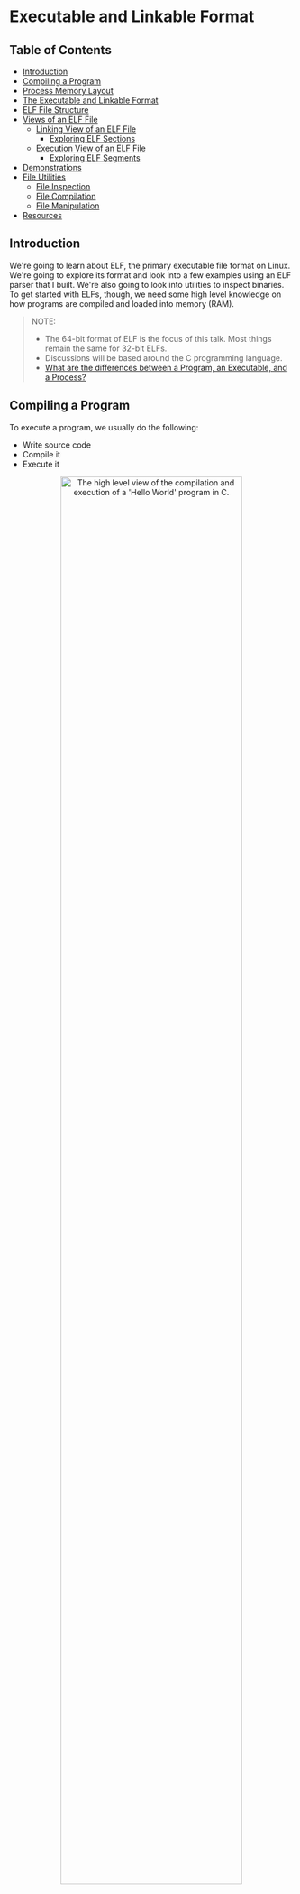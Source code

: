 # Executable and Linkable Format

## Table of Contents

-   [Introduction](#introduction)
-   [Compiling a Program](#compiling-a-program)
-   [Process Memory Layout](#process-memory-layout)
-   [The Executable and Linkable Format](#the-executable-and-linkable-format)
-   [ELF File Structure](#elf-file-structure)
-   [Views of an ELF File](#views-of-an-elf-file)
    -   [Linking View of an ELF File](#linking-view-of-an-elf-file)
        -   [Exploring ELF Sections](#exploring-elf-sections)
    -   [Execution View of an ELF File](#execution-view-of-an-elf-file)
        -   [Exploring ELF Segments](#exploring-elf-segments)
-   [Demonstrations](#demonstrations)
-   [File Utilities](#file-utilities)
    -   [File Inspection](#file-inspection)
    -   [File Compilation](#file-compilation)
    -   [File Manipulation](#file-manipulation)
-   [Resources](#resources)

## Introduction

We're going to learn about ELF, the primary executable file format on Linux. We're going to explore its format and look into a few examples using an ELF parser that I built. We're also going to look into utilities to inspect binaries. To get started with ELFs, though, we need some high level knowledge on how programs are compiled and loaded into memory (RAM).

> NOTE:
>
> -   The 64-bit format of ELF is the focus of this talk. Most things remain the same for 32-bit ELFs.
> -   Discussions will be based around the C programming language.
> -   [What are the differences between a Program, an Executable, and a Process?](https://stackoverflow.com/questions/12999850/what-are-the-differences-between-a-program-an-executable-and-a-process)

## Compiling a Program

To execute a program, we usually do the following:

-   Write source code
-   Compile it
-   Execute it

<p align="center">
    <img src="img/hello-world-compilation.png" alt="The high level view of the compilation and execution of a 'Hello World' program in C." width="80%" loading="lazy" />
	<br />
    <sub>
        Image credits: Harsh Kapadia (me)
    </sub>
</p>

The `a.out` file generated after compilation, as shown in the above image, is an ELF file.

In reality, there is a lot going on on the backend for each step in the above image.

To compile a program, i.e., to create an executable binary, the high level steps are:

-   Preprocessing
-   Compilation
-   Assembling
-   Linking

To load the program into memory, 'Loading' is the process that's undertaken by the Loader.

<p align="center">
    <img src="img/compilation-steps.png" alt="The high level view of the compilation and loading steps of a program." loading="lazy" />
	<br />
    <sub>
        Image source: <a href="https://www.tenouk.com/ModuleW.html" target="_blank" rel="noreferrer">Compiler, Assembler, Linker and Loader: A Brief Story</a>
    </sub>
</p>

More information on each of the compilation steps and examples to illustrate each can be found at [github.com/HarshKapadia2/compilation-examples](https://github.com/HarshKapadia2/compilation-examples).

## Process Memory Layout

The Loader loads a program into memory in a specific manner to execute it.

<p align="center">
    <img src="img/process-memory-layout.png" alt="The high level view of a process' memory layout." loading="lazy" />
	<br />
    <sub>
        Image source: <a href="https://manybutfinite.com/post/anatomy-of-a-program-in-memory" target="_blank" rel="noreferrer">Anatomy of a Program in Memory</a>
    </sub>
</p>

At a high level, from the top to bottom (virtual address `0x0`) of a process' memory layout, the layout consists of

-   The Kernel
    -   [Linux is a 'Higher Half Kernel'](https://wiki.osdev.org/Higher_Half_Kernel), i.e., it is always mapped in the higher range of virtual addresses in a process' virtual memory layout, leaving the lower virtual memory addresses for the process.
        -   [This is mainly done for efficiency/performance reasons.](https://stackoverflow.com/questions/13013491/why-is-kernel-mapped-to-the-same-address-space-as-processes)
        -   More on virtual memory and address spaces in the note at the end of this section.
    -   Although the kernel is mapped into the process' address space, the process itself doesn't have the permissions to modify the kernel's pages.
-   Stack Segment
    -   Is a Stack data structure that maintains the function call order by pushing a stack frame per function call and popping a frame off once the function returns from the call.
    -   On a high level, each stack frame consists of
        -   The callee function's local variables
        -   The callee function's input parameters
        -   The address for where to return in the caller function
        -   Some bookkeeping information
    -   The Stack grows downwards towards the Heap in the process' address space with each frame's addition.
    -   The top of a Stack is pointed to by the Stack Pointer (SP).
    -   Depending on the OS, there might be a configuration parameter to decide the maximum size of the Stack.
-   Shared Libraries
    -   If a program is a dynamically linked program, then it might need certain libraries that are Shared Objects. These libraries will be mapped in the unused space between the Stack and Heap segments.
    -   Static libraries are usually directly placed in the 'Code' segment.
-   Heap Segment
    -   This is a Heap data structure used to allocate memory during run time, i.e., dynamically or on-the-fly.
    -   This is where variables get memory allocated to them when they request for it through `malloc()`, `calloc()` and the likes.
    -   The Heap grows upwards towards the Stack as more memory is allocated.
    -   It can be a source for memory leaks if the memory is not freed properly or is accessed randomly.
-   BSS Segment (uninitialized variables)
    -   The 'Block Started by Symbol' segment is a segment that is used for uninitialized variables, i.e., global and statically allocated variables that were not given any initial value in the original code.
    -   Variables in this **segment** are initialized to zero and occupy the space they requested during declaration, unlike when they were in the BSS **section**.
        -   [What happens when a variable in the BSS section is assigned a value? (Array example)](https://linux.harshkapadia.me/#memory-layout-and-compilers:~:text=What%20happens%20when%20a%20variable%20in%20the%20BSS%20section%20is%20assigned%20a%20value%3F)
        -   The difference between sections and segments will be discussed further on.
-   Data Segment (initialized variables)
    -   This segment stores variables that were initialized with non-zero values in the original code and they occupy the size they were declared with, i.e., statically allocated variables.
    -   This segment also stores non-zero initialized global variables.
-   Code Segment
    -   The Code (Text) segment is where the code of the program is stored, usually in machine code format.
    -   The Program Counter (PC) register, also called the Instruction Pointer (IP) register, points to the address of the next instruction to be executed.

**NOTE**: The process' entire memory space appears consecutive and contiguous in the above representation, because that is the virtual address space representation of the memory space of the process. In reality, i.e. in terms of physical location in memory, the mapping for each segment might be in different locations in memory. Virtual addressing only makes the entire process' memory space appear contiguous for various security and convenience reasons.

<p align="center">
    <img src="img/physical-and-virtual-address-spaces.png" alt="A mapping showcasing segments in multiple virtual address spaces mapping to different locations in physical memory." loading="lazy" />
	<br />
    <sub>
        Image source: <a href="https://www.tenouk.com/ModuleW.html" target="_blank" rel="noreferrer">Compiler, Assembler, Linker and Loader: A Brief Story</a>
    </sub>
</p>

## The Executable and Linkable Format

The Executable and Linkable Format (ELF) is a format which standardizes and defines the structure in which each type of data in a file should be stored and also defines how the metadata associated with the file should be stored in the file.

The ELF was adopted from UNIX System V and has remained unchanged since the early 2000s, which is impressive! ELF initially stood for 'Extensible Linking Format'.

The Executable and Linkable Format is not just a file format for executables. Some file types that use the ELF:

-   Executable files (binaries)
-   Object files (relocatable files) (`*.o`)
-   Shared Object files (`*.so.*`)
-   Core dump files

The following images show the output of the `file` command on various types of ELF files.

<p align="center">
    <img src="img/elf-file-types-1.png" alt="ELF file types." width="80%" loading="lazy" />
	<br />
    <sub>
		1. 64-bit unstripped dynamically linked ELF executable for the x86-64 architecture
		<br />
		2. 64-bit stripped dynamically linked ELF executable for the x86-64 architecture
		<br />
		3. 64-bit unstripped statically linked ELF executable for the x86-64 architecture
		<br />
		4. 64-bit unstripped dynamically linked ELF executable for the RISC-V architecture
		<br />
        Image credits: Harsh Kapadia (me)
    </sub>
</p>

<p align="center">
    <img src="img/elf-file-types-2.png" alt="ELF file types." width="80%" loading="lazy" />
	<br />
    <sub>
		1. 64-bit stripped dynamically linked ELF shared object for the x86-64 architecture
		<br />
		2. 64-bit unstripped ELF object (relocatable) file for the x86-64 architecture
		<br />
		3. 64-bit ELF core (dump) file for the x86-64 architecture
		<br />
        Image credits: Harsh Kapadia (me)
    </sub>
</p>

There are two formats of the Executable and Linkable Format:

-   The 32-bit format for CPUs that support 32-bit addressing
-   The 64-bit format for CPUs that support 64-bit addressing

Most modern machines are 64-bit machines, so this article will mainly look into the 64-bit format. Most things remain the same for the 32-bit format.

## ELF File Structure

<p align="center">
    <img src="img/elf-file-format-combined.webp" alt="A high level view of the ELF format." width="30%" loading="lazy" />
	<br />
    <sub>
        Image source: <a href="https://subscription.packtpub.com/book/security/9781789610789/14/ch14lvl1sec00/elf-structure" target="_blank" rel="noreferrer">ELF structure</a>
    </sub>
</p>

The main parts of an ELF file:

-   File (ELF) Header
    -   Identifies through 'magic bytes' that the file is an ELF file.
    -   Identifies which version and type of an ELF file the file is.
    -   Identifies which machine architecture the file is meant for.
    -   Provides offsets to the location of section and segment header tables in the file.
-   Section Headers
    -   Contain metadata about sections.
    -   Identify the type and permissions of sections.
    -   Provide an offset to the location of a section's data in the file.
-   Segment (Program) Headers
    -   Contain metadata about segments.
    -   Identify the type and permissions of segments.
    -   Provide an offset to the location of a segment's data in the file.
-   Sections
    -   Areas that contain data for specific purposes.
    -   Mainly used by the Linker for Linking and Relocation.
-   Segments
    -   Areas that contain data for specific purposes that has to be loaded into specific areas in the process' address space in memory.
    -   Mainly used by the Loader to load the program into the memory.
    -   Each segment can have zero, one or more sections. Similar sections are usually clubbed into a segment.

## Views of an ELF File

ELF is an abbreviation for Executable and Linkable Format, which implies that the format it describes has something to do with Execution and Linking.

**The same ELF file** can be looked at in two different ways, depending on the file handler (Linker or Loader):

-   Linking View
-   Execution View

NOTE: It is important to realise that the same file is being looked at in two different representations. There aren't different files. It's the same file. The same file is just represented differently.

<p align="center">
    <img src="img/elf-linking-and-execution-views.png" alt="Linking and Execution views of the same ELF file." loading="lazy" />
	<br />
    <sub>
        Image source: <a href="https://www.tenouk.com/ModuleW.html" target="_blank" rel="noreferrer">Compiler, Assembler, Linker and Loader: A Brief Story</a>
    </sub>
</p>

### Linking View of an ELF File

<p align="center">
    <img src="img/elf-linking-view.png" alt="The Linking View of an ELF file." loading="lazy" />
	<br />
    <sub>
        Image source: <a href="https://www.tenouk.com/ModuleW.html" target="_blank" rel="noreferrer">Compiler, Assembler, Linker and Loader: A Brief Story</a>
    </sub>
</p>

-   This is the view of the ELF file that a Linker sees.
-   The Linking View mainly consists of

    -   The ELF (File) Header
        -   Among other details, the File Header mainly provides the following for this view
            -   The file offset to the Section Header Table
            -   The number of Section Headers
            -   The size of each Section Header
            -   The index of the 'Section Name String Table' Section Header in the Section Header Table
    -   The Section Header Table
        -   This is an area of the file which contains Section Headers.
    -   Section Headers

        -   These are fixed sized entries (`structs` in C) that contain metadata about Sections in the file, where the actual data is stored.
        -   Among other details, a Section Header mainly provides the following information about a Section

            -   Name

                -   The header only stores a section offset, i.e. an offset inside the data in a section. The name of the section that stores the names of the sections is 'Section Name String Table'. This is done so that each Section Header can have a fixed size. (Strings can be arbitrarily long.)

                    <p>
                        <img src="img/string-table.png" alt="The String Table Section in an ELF file." loading="lazy" />
                        <br />
                        <sub>
                            <a href="https://docs.oracle.com/cd/E23824_01/html/819-0690/chapter6-73709.html" target="_blank" rel="noreferrer">'String Table Section' from the Oracle Solaris 11 Linker and Libraries Guide</a>
                        </sub>

                    </p>

            -   Type
            -   Permission flags
            -   File offset
            -   Size

    -   Sections
        -   A section is an area of the file that contains logically similar data with a particular purpose.
        -   Some important sections and their usage
            -   `.text`
                -   The program's code (in Machine Code format) is stored here.
            -   `.data`
                -   Initialized statically allocated variables are stored here.
                -   These variables occupy the statically requested memory in the file.
            -   `.bss`
                -   Uninitialized statically allocated variables are stored here.
                -   These variables occupy no space in the file other than the space required to describe the variable itself, i.e., the variable's metadata.
            -   `.rodata`
                -   Read-only data like string literals are stored here.
            -   `.shstrtab`
                -   This is the 'Section Header String Table' section that holds the strings of names of all the sections.
                -   The `elf64_shdr->name` structure member holds relative offsets into the data in this section.
            -   `.dynstr`
                -   This is similar to the 'Section Header String Table', but it stores strings of the names of dynamic libraries mentioned in the `.dynamic` section.
            -   `.dynamic`
                -   This section holds Dynamic Entries
                -   Among other things, some of these entries point to names of dynamic libraries that the executable depends on.
            -   Apart from these, some of the important sections are for symbols and relocation entries.
            -   `.got`
                -   The Global Offset Table

-   This view is required so that the Linker can access the correct symbols (functions, global variables, etc.) in multiple Object Files that it has to resolve from different header files and libraries, and eventually relocate all the data from different libraries and files into a particular order to create one executable.

#### Exploring ELF Sections

The original file (`hello.c`):

```c
#include <stdio.h>

int main() {
    printf("Hello World!\n");

    return 0;
}

```

The above code is compiled using GCC to produce the `a.out` ELF executable file that will be examined below.

```shell
$ gcc hello.c
# Produces 'a.out' as its output. This is an ELF executable file.
```

The Section Header Table of the compiled executable:

```shell
$ readelf -S a.out
There are 29 section headers, starting at offset 0x3148:

Section Headers:
  [Nr] Name              Type             Address           Offset
       Size              EntSize          Flags  Link  Info  Align
  [ 0]                   NULL             0000000000000000  00000000
       0000000000000000  0000000000000000           0     0     0
  [ 1] .interp           PROGBITS         0000000000000318  00000318
       000000000000001c  0000000000000000   A       0     0     1
  [ 2] .note.gnu.pr[...] NOTE             0000000000000338  00000338
       0000000000000030  0000000000000000   A       0     0     8
  [ 3] .note.gnu.bu[...] NOTE             0000000000000368  00000368
       0000000000000024  0000000000000000   A       0     0     4
  [ 4] .note.ABI-tag     NOTE             000000000000038c  0000038c
       0000000000000020  0000000000000000   A       0     0     4
  [ 5] .gnu.hash         GNU_HASH         00000000000003b0  000003b0
       0000000000000024  0000000000000000   A       6     0     8
  [ 6] .dynsym           DYNSYM           00000000000003d8  000003d8
       00000000000000a8  0000000000000018   A       7     1     8
  [ 7] .dynstr           STRTAB           0000000000000480  00000480
       000000000000008d  0000000000000000   A       0     0     1
  [ 8] .gnu.version      VERSYM           000000000000050e  0000050e
       000000000000000e  0000000000000002   A       6     0     2
  [ 9] .gnu.version_r    VERNEED          0000000000000520  00000520
       0000000000000030  0000000000000000   A       7     1     8
  [10] .rela.dyn         RELA             0000000000000550  00000550
       00000000000000c0  0000000000000018   A       6     0     8
  [11] .rela.plt         RELA             0000000000000610  00000610
       0000000000000018  0000000000000018  AI       6    24     8
  [12] .init             PROGBITS         0000000000001000  00001000
       000000000000001b  0000000000000000  AX       0     0     4
  [13] .plt              PROGBITS         0000000000001020  00001020
       0000000000000020  0000000000000010  AX       0     0     16
  [14] .plt.got          PROGBITS         0000000000001040  00001040
       0000000000000010  0000000000000010  AX       0     0     16
  [15] .plt.sec          PROGBITS         0000000000001050  00001050
       0000000000000010  0000000000000010  AX       0     0     16
  [16] .text             PROGBITS         0000000000001060  00001060
       0000000000000107  0000000000000000  AX       0     0     16
  [17] .fini             PROGBITS         0000000000001168  00001168
       000000000000000d  0000000000000000  AX       0     0     4
  [18] .rodata           PROGBITS         0000000000002000  00002000
       0000000000000011  0000000000000000   A       0     0     4
  [19] .eh_frame_hdr     PROGBITS         0000000000002014  00002014
       0000000000000034  0000000000000000   A       0     0     4
  [20] .eh_frame         PROGBITS         0000000000002048  00002048
       00000000000000ac  0000000000000000   A       0     0     8
  [21] .init_array       INIT_ARRAY       0000000000003db8  00002db8
       0000000000000008  0000000000000008  WA       0     0     8
  [22] .fini_array       FINI_ARRAY       0000000000003dc0  00002dc0
       0000000000000008  0000000000000008  WA       0     0     8
  [23] .dynamic          DYNAMIC          0000000000003dc8  00002dc8
       00000000000001f0  0000000000000010  WA       7     0     8
  [24] .got              PROGBITS         0000000000003fb8  00002fb8
       0000000000000048  0000000000000008  WA       0     0     8
  [25] .data             PROGBITS         0000000000004000  00003000
       0000000000000010  0000000000000000  WA       0     0     8
  [26] .bss              NOBITS           0000000000004010  00003010
       0000000000000008  0000000000000000  WA       0     0     1
  [27] .comment          PROGBITS         0000000000000000  00003010
       000000000000002b  0000000000000001  MS       0     0     1
  [28] .shstrtab         STRTAB           0000000000000000  0000303b
       000000000000010a  0000000000000000           0     0     1
Key to Flags:
  W (write), A (alloc), X (execute), M (merge), S (strings), I (info),
  L (link order), O (extra OS processing required), G (group), T (TLS),
  C (compressed), x (unknown), o (OS specific), E (exclude),
  D (mbind), l (large), p (processor specific)
```

The contents of the `.rodata` section:

```shell
$ objdump -sj ".rodata" a.out

a.out:     file format elf64-x86-64

Contents of section .rodata:
 2000 01000200 48656c6c 6f20576f 726c6421  ....Hello World!
 2010 00                                   .
```

### Execution View of an ELF File

<p align="center">
    <img src="img/elf-execution-view.png" alt="The Execution View of an ELF file." loading="lazy" />
	<br />
    <sub>
        Image source: <a href="https://www.tenouk.com/ModuleW.html" target="_blank" rel="noreferrer">Compiler, Assembler, Linker and Loader: A Brief Story</a>
    </sub>
</p>

-   This view is mainly useful for the Loader when it is supposed to load a program into its process address space in memory.
    -   The same file is just represented in a different way than [the Linking View](#linking-view-of-an-elf-file).
-   Please refer to [the 'Process Memory Layout' section](#process-memory-layout) above to know about how a process is structured in memory.
-   The Execution View mainly consists of
    -   The ELF (File) Header
        -   Among other details, the File Header mainly provides the following for this view
            -   The file offset to the Segment Header Table
            -   The number of Segment Headers
            -   The size of each Segment Header
    -   The Segment Header Table
        -   This is an area of the file which contains Segment Headers.
    -   Segment Headers
        -   These are fixed sized entries (`structs` in C) that contain metadata about Segments in the file, where the actual data is stored.
        -   Among other details, a Segment Header mainly provides the following information about a Segment
            -   Type
            -   Permission flags
                -   They decide whether the segment needs to be loaded into memory or not.
            -   File offset
            -   Size
    -   Segments
        -   A segment is a collection of related sections.
        -   Some important segments and their usage
            -   The Code (Text) Segment
                -   Used to store the `.text` and the `.rodata` sections.
            -   The Data Segment
                -   Used to store the `.data` and the `.bss` sections.

#### Exploring ELF Segments

Using the executable generated in [the 'Exploring ELF Sections' section](#exploring-elf-sections) above.

The Segment Header Table of the compiled executable with the mapping of Sections to Segments:

```shell
$ readelf -l a.out

Elf file type is DYN (Position-Independent Executable file)
Entry point 0x1060
There are 13 program headers, starting at offset 64

Program Headers:
  Type           Offset             VirtAddr           PhysAddr
                 FileSiz            MemSiz              Flags  Align
  PHDR           0x0000000000000040 0x0000000000000040 0x0000000000000040
                 0x00000000000002d8 0x00000000000002d8  R      0x8
  INTERP         0x0000000000000318 0x0000000000000318 0x0000000000000318
                 0x000000000000001c 0x000000000000001c  R      0x1
      [Requesting program interpreter: /lib64/ld-linux-x86-64.so.2]
  LOAD           0x0000000000000000 0x0000000000000000 0x0000000000000000
                 0x0000000000000628 0x0000000000000628  R      0x1000
  LOAD           0x0000000000001000 0x0000000000001000 0x0000000000001000
                 0x0000000000000175 0x0000000000000175  R E    0x1000
  LOAD           0x0000000000002000 0x0000000000002000 0x0000000000002000
                 0x00000000000000f4 0x00000000000000f4  R      0x1000
  LOAD           0x0000000000002db8 0x0000000000003db8 0x0000000000003db8
                 0x0000000000000258 0x0000000000000260  RW     0x1000
  DYNAMIC        0x0000000000002dc8 0x0000000000003dc8 0x0000000000003dc8
                 0x00000000000001f0 0x00000000000001f0  RW     0x8
  NOTE           0x0000000000000338 0x0000000000000338 0x0000000000000338
                 0x0000000000000030 0x0000000000000030  R      0x8
  NOTE           0x0000000000000368 0x0000000000000368 0x0000000000000368
                 0x0000000000000044 0x0000000000000044  R      0x4
  GNU_PROPERTY   0x0000000000000338 0x0000000000000338 0x0000000000000338
                 0x0000000000000030 0x0000000000000030  R      0x8
  GNU_EH_FRAME   0x0000000000002014 0x0000000000002014 0x0000000000002014
                 0x0000000000000034 0x0000000000000034  R      0x4
  GNU_STACK      0x0000000000000000 0x0000000000000000 0x0000000000000000
                 0x0000000000000000 0x0000000000000000  RW     0x10
  GNU_RELRO      0x0000000000002db8 0x0000000000003db8 0x0000000000003db8
                 0x0000000000000248 0x0000000000000248  R      0x1

 Section to Segment mapping:
  Segment Sections...
   00
   01     .interp
   02     .interp .note.gnu.property .note.gnu.build-id .note.ABI-tag .gnu.hash .dynsym .dynstr .gnu.version .gnu.version_r .rela.dyn .rela.plt
   03     .init .plt .plt.got .plt.sec .text .fini
   04     .rodata .eh_frame_hdr .eh_frame
   05     .init_array .fini_array .dynamic .got .data .bss
   06     .dynamic
   07     .note.gnu.property
   08     .note.gnu.build-id .note.ABI-tag
   09     .note.gnu.property
   10     .eh_frame_hdr
   11
   12     .init_array .fini_array .dynamic .got
```

## Demonstrations

-   ELF parser that I built: [github.com/HarshKapadia2/parse-elf](https://github.com/HarshKapadia2/parse-elf)
    -   TODO: Read-only data string literal demo
        -   TODO: Extracting passwords from binaries

## File Utilities

An important thing to know is the tools available to work with executable files, to be able to examine their contents and gather information about them.

Among other tools, the [GNU Binutils](https://en.wikipedia.org/wiki/GNU_Binutils) is an important collection of tools for working with binaries (executables) maintained by GNU. We will look into a few tools from this collection among others. This list is not exhaustive.

### File Inspection

-   `file`
    -   Gives information on the file type.
-   `size`
    -   Lists the size of binaries and their sections.
-   `objdump`
    -   Does a bunch of things.
    -   Disassemble an executable.
        -   `objdump -d "/path/to/bin"`
    -   List data in an ELF section.
        -   `objdump -s -j ".section-name" "/path/to/bin"`
-   `readelf`
    -   Provides detailed information about an ELF file.
    -   List all metadata.
        -   `readelf --all "/path/to/bin"`
    -   List Section Headers.
        -   `readelf -S "/path/to/bin"`
    -   List Segment (Program) Headers.
        -   `readelf -l "/path/to/bin"`
    -   List the Dynamic Section entry and data.
        -   `readelf --dynamic "/path/to/bin"`
-   `ldd`
    -   List all the dynamic dependencies of an executable.
    -   Recursively figures out all the dynamic dependencies, because the executable usually only lists the dynamic libraries that it directly depends on. (A dynamic library could have its own dependencies.)
-   `hexdump` / `xxd`
    -   Dump (output) the contents of a file in the hexadecimal format along with its ASCII representation.
    -   Helpful to see the raw contents of a file. Helps with debugging at times.
-   `strace`
    -   Provides a trace (path) for all the system calls made by an executable.
    -   [How many kernel system calls do runtimes make?](https://www.youtube.com/watch?v=ERaGORGfLF4)
-   `gdb`
    -   The GNU Debugger
    -   Extremely useful if one knows how to use it!
-   `strings`
    -   Lists all the strings in an executable.
-   `nm`
    -   Lists symbols from Object Files.
-   `ltrace`
    -   Provides a trace (path) for all the library calls made by an executable.

### File Compilation

-   Compilers like the GNU Compiler Collection (`gcc`) or Clang (LLVM).
-   Linkers like `ld` or `gold`.
-   Assemblers like the GNU Assembler (GAS / `as`).

### File Manipulation

-   `strip`
    -   Removes all symbol information from an ELF file.
-   Editors like Vim and Nano.
    -   [My `.vimrc` Vim dotfile](https://github.com/HarshKapadia2/dotfiles)
-   `dd`
    -   `dd` stands for 'Copy and Convert'.
    -   [`cc` stood for 'C Compiler' on some Unix systems, which is why this command was called `dd` instead of `cc`.](https://unix.stackexchange.com/questions/6804/what-does-dd-stand-for)
-   `chgrp` / `chown` / `chmod`
    -   Change file group, owner and permissions respectively.

## Resources

-   [Becoming an Elf-Lord](https://cpu.land/becoming-an-elf-lord)
-   [In-depth: ELF - The Extensible & Linkable Format](https://www.youtube.com/watch?v=nC1U1LJQL8o)
-   [Wikipedia: Executable and Linkable Format](https://en.wikipedia.org/wiki/Executable_and_Linkable_Format)
-   [ELF Magic - Digging Deeper into an ELF Binary on Linux](https://www.youtube.com/watch?v=cS5NzTZRKCM)
-   Documentation
    -   [ELF Linux manual page](https://www.man7.org/linux/man-pages/man5/elf.5.html) (`man 5 elf` or `man elf`)
    -   [System V ABI (Generic)](https://refspecs.linuxfoundation.org/elf/gabi41.pdf)
    -   [AMD64 System V ABI (Processor-Specific)](https://gitlab.com/x86-psABIs/x86-64-ABI)
    -   [ELF-64 Object File Format](https://uclibc.org/docs/elf-64-gen.pdf)
    -   [Oracle Solaris 11 Linker and Libraries Guide: ELF Application Binary Interface](https://docs.oracle.com/cd/E23824_01/html/819-0690/glcfv.html)
-   UIC CS 361 Systems Programming
    -   [Executable Linkers are basically just home theater setups](https://www.youtube.com/watch?v=eQ0KOT_J8Sk&list=PLhy9gU5W1fvUND_5mdpbNVHC1WCIaABbP&index=9)
    -   [How do linkers resolve symbols?](https://www.youtube.com/watch?v=6XVUIeAaROU&list=PLhy9gU5W1fvUND_5mdpbNVHC1WCIaABbP&index=10)
    -   [Linux Executable Symbol Relocation Explained](https://www.youtube.com/watch?v=E804eTETaQs&list=PLhy9gU5W1fvUND_5mdpbNVHC1WCIaABbP&index=11)
    -   [What's so good about dynamic linking anyway?](https://www.youtube.com/watch?v=l8oIupRzahU&list=PLhy9gU5W1fvUND_5mdpbNVHC1WCIaABbP&index=12)
    -   [PIC GOT PLT OMG: how does the procedure linkage table work in linux?](https://www.youtube.com/watch?v=Ss2e6JauS0Y&list=PLhy9gU5W1fvUND_5mdpbNVHC1WCIaABbP&index=13)
-   Section Header vs Segment (Program) Header
    -   [What's the difference of section and segment in ELF file format](https://stackoverflow.com/questions/14361248/whats-the-difference-of-section-and-segment-in-elf-file-format)
    -   [Difference between Program header and Section Header in ELF](https://stackoverflow.com/questions/23379880/difference-between-program-header-and-section-header-in-elf)
    -   [Inside Specs: ELF Segments and Sections](https://dvdhrm.github.io/2020/04/26/inside-specs-elf-segments-and-sections)
    -   [System V ABI for AMD64 v0.99.6](https://refspecs.linuxbase.org/elf/x86_64-abi-0.99.pdf)
        -   Section 5.1 (Program Loading) first paragraph
-   [ELF Format and Runtime Internals](https://blog.k3170makan.com/p/series.html#:~:text=ELF%20Format%20and%20Runtime%20Internals)
-   [String Table Section](https://docs.oracle.com/cd/E23824_01/html/819-0690/chapter6-73709.html)
-   Background
    -   [Memory Layout and Compilers](https://linux.harshkapadia.me/#memory-layout-and-compilers)
-   File utilities
    -   [How to Inspect Compiled Binaries (`binutils`, `objdump`)](https://www.youtube.com/watch?v=bWMIpHVRFUo)
    -   [10 ways to analyze binary files on Linux](https://opensource.com/article/20/4/linux-binary-analysis)
-   Fat Binaries
    -   [Wikipedia: Fat Binary](https://en.wikipedia.org/wiki/Fat_binary)
    -   [FatELF: universal binaries for Linux](https://lwn.net/Articles/359070)
